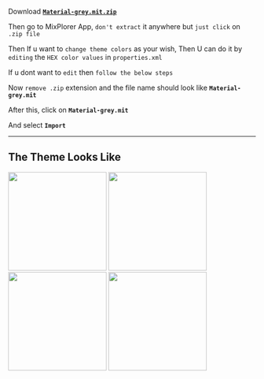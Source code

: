 Download [**`Material-grey.mit.zip`**](https://github.com/Sanjay0302/Mixplorer-Skins/files/8462016/Material-grey.mit.zip)

Then go to MixPlorer App, `don't extract` it anywhere but `just click` on `.zip file`

Then If u want to `change theme colors` as your wish, Then U can do it by `editing` the `HEX color values` in `properties.xml`

If u dont want to `edit` then `follow the below steps`

Now `remove .zip` extension and the file name should look like **`Material-grey.mit`**

After this, click on **`Material-grey.mit`**

And select **`Import`** 

--------------------------------
The Theme Looks Like
---------------------------
<img src="https://user-images.githubusercontent.com/90672297/162691557-23cb4524-ed00-4d5b-a63a-eb631b40c71b.png" width="200"/>  <img src="https://user-images.githubusercontent.com/90672297/162691880-f8439892-f70c-4cfc-9721-a3799d14ce99.png" width="200"/> <img src="https://user-images.githubusercontent.com/90672297/162691914-3dc86e38-db4c-4285-8dee-b10e2ba3d619.png" width="200"/>  <img src="https://user-images.githubusercontent.com/90672297/162691926-b452499a-6f71-45dc-a1d6-3d08b336488d.png" width="200"/>  


